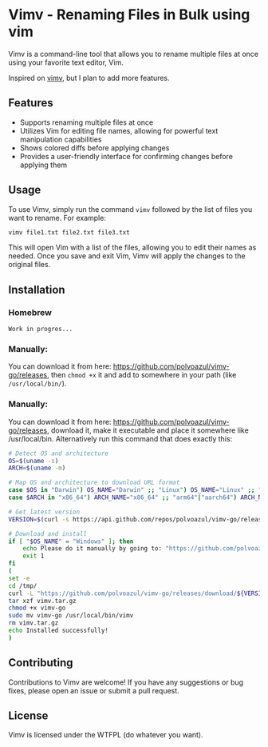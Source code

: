 # Vimv - Renaming Files in Bulk using vim

Vimv is a command-line tool that allows you to rename multiple files at once using your favorite text editor, Vim.

Inspired on [vimv](https://github.com/thameera/vimv), but I plan to add more features.

## Features

* Supports renaming multiple files at once
* Utilizes Vim for editing file names, allowing for powerful text manipulation capabilities
* Shows colored diffs before applying changes
* Provides a user-friendly interface for confirming changes before applying them

## Usage

To use Vimv, simply run the command `vimv` followed by the list of files you want to rename. For example:
```bash
vimv file1.txt file2.txt file3.txt
```
This will open Vim with a list of the files, allowing you to edit their names as needed. Once you save and exit Vim, Vimv will apply the changes to the original files.

## Installation

### Homebrew
    Work in progres...

### Manually:
You can download it from here: https://github.com/polvoazul/vimv-go/releases, then `chmod +x` it and add to somewhere in your path (like `/usr/local/bin/`).

### Manually:
You can download it from here: https://github.com/polvoazul/vimv-go/releases, download it, make it executable and place it somewhere like /usr/local/bin. Alternatively run this command that does exactly this:

```bash
# Detect OS and architecture
OS=$(uname -s)
ARCH=$(uname -m)

# Map OS and architecture to download URL format
case $OS in "Darwin") OS_NAME="Darwin" ;; "Linux") OS_NAME="Linux" ;; "MINGW"*|"MSYS"*|"CYGWIN"*) OS_NAME="Windows" ;; *) echo "Unsupported OS: $OS" ; exit 1 ;; esac
case $ARCH in "x86_64") ARCH_NAME="x86_64" ;; "arm64"|"aarch64") ARCH_NAME="arm64" ;; "i386"|"i686") ARCH_NAME="i386" ;; *) echo "Unsupported architecture: $ARCH" ; exit 1 ;; esac

# Get latest version
VERSION=$(curl -s https://api.github.com/repos/polvoazul/vimv-go/releases/latest | grep -o '"tag_name": "v[^"]*"' | cut -d'"' -f4)

# Download and install
if [ "$OS_NAME" = "Windows" ]; then
    echo Please do it manually by going to: "https://github.com/polvoazul/vimv-go/releases/download/${VERSION}/vimv-go_${OS_NAME}_${ARCH_NAME}.zip"
    exit 1
fi
(
set -e
cd /tmp/
curl -L "https://github.com/polvoazul/vimv-go/releases/download/${VERSION}/vimv-go_${OS_NAME}_${ARCH_NAME}.tar.gz" -o /tmp/vimv.tar.gz
tar xzf vimv.tar.gz
chmod +x vimv-go
sudo mv vimv-go /usr/local/bin/vimv
rm vimv.tar.gz
echo Installed successfully!
)
```

## Contributing

Contributions to Vimv are welcome! If you have any suggestions or bug fixes, please open an issue or submit a pull request.


## License

Vimv is licensed under the WTFPL (do whatever you want).